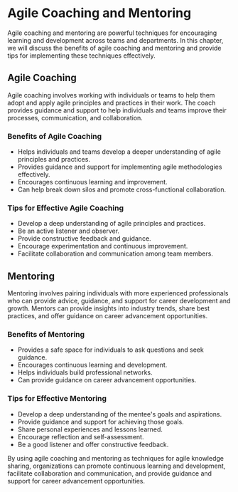 # Agile Coaching and Mentoring

Agile coaching and mentoring are powerful techniques for encouraging learning and development across teams and departments. In this chapter, we will discuss the benefits of agile coaching and mentoring and provide tips for implementing these techniques effectively.

Agile Coaching
--------------

Agile coaching involves working with individuals or teams to help them adopt and apply agile principles and practices in their work. The coach provides guidance and support to help individuals and teams improve their processes, communication, and collaboration.

### Benefits of Agile Coaching

* Helps individuals and teams develop a deeper understanding of agile principles and practices.
* Provides guidance and support for implementing agile methodologies effectively.
* Encourages continuous learning and improvement.
* Can help break down silos and promote cross-functional collaboration.

### Tips for Effective Agile Coaching

* Develop a deep understanding of agile principles and practices.
* Be an active listener and observer.
* Provide constructive feedback and guidance.
* Encourage experimentation and continuous improvement.
* Facilitate collaboration and communication among team members.

Mentoring
---------

Mentoring involves pairing individuals with more experienced professionals who can provide advice, guidance, and support for career development and growth. Mentors can provide insights into industry trends, share best practices, and offer guidance on career advancement opportunities.

### Benefits of Mentoring

* Provides a safe space for individuals to ask questions and seek guidance.
* Encourages continuous learning and development.
* Helps individuals build professional networks.
* Can provide guidance on career advancement opportunities.

### Tips for Effective Mentoring

* Develop a deep understanding of the mentee's goals and aspirations.
* Provide guidance and support for achieving those goals.
* Share personal experiences and lessons learned.
* Encourage reflection and self-assessment.
* Be a good listener and offer constructive feedback.

By using agile coaching and mentoring as techniques for agile knowledge sharing, organizations can promote continuous learning and development, facilitate collaboration and communication, and provide guidance and support for career advancement opportunities.
